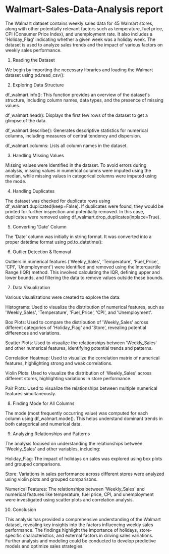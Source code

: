 # Walmart-Sales-Data-Analysis report
The Walmart dataset contains weekly sales data for 45 Walmart stores, along with other potentially relevant factors such as temperature, fuel price, CPI (Consumer Price Index), and unemployment rate. It also includes a 'Holiday_Flag' indicating whether a given week was a holiday week. The dataset is used to analyze sales trends and the impact of various factors on weekly sales performance.


1. Reading the Dataset

We begin by importing the necessary libraries and loading the Walmart dataset using pd.read_csv():

2. Exploring Data Structure

df_walmart.info(): This function provides an overview of the dataset's structure, including column names, data types, and the presence of missing values.

df_walmart.head(): Displays the first few rows of the dataset to get a glimpse of the data.

df_walmart.describe(): Generates descriptive statistics for numerical columns, including measures of central tendency and dispersion.

df_walmart.columns: Lists all column names in the dataset.


3. Handling Missing Values

Missing values were identified in the dataset. To avoid errors during analysis, missing values in numerical columns were imputed using the median, while missing values in categorical columns were imputed using the mode.

4. Handling Duplicates

The dataset was checked for duplicate rows using df_walmart.duplicated(keep=False). If duplicates were found, they would be printed for further inspection and potentially removed. In this case, duplicates were removed using df_walmart.drop_duplicates(inplace=True).

5. Converting 'Date' Column

The 'Date' column was initially in string format. It was converted into a proper datetime format using pd.to_datetime():

6. Outlier Detection & Removal

Outliers in numerical features ('Weekly_Sales', 'Temperature', 'Fuel_Price', 'CPI', 'Unemployment') were identified and removed using the Interquartile Range (IQR) method. This involved calculating the IQR, defining upper and lower bounds, and filtering the data to remove values outside these bounds.

7. Data Visualization

Various visualizations were created to explore the data:

Histograms: Used to visualize the distribution of numerical features, such as 'Weekly_Sales', 'Temperature', 'Fuel_Price', 'CPI', and 'Unemployment'.

Box Plots: Used to compare the distribution of 'Weekly_Sales' across different categories of 'Holiday_Flag' and 'Store', revealing potential differences and variations.

Scatter Plots: Used to visualize the relationships between 'Weekly_Sales' and other numerical features, identifying potential trends and patterns.

Correlation Heatmap: Used to visualize the correlation matrix of numerical features, highlighting strong and weak correlations.

Violin Plots: Used to visualize the distribution of 'Weekly_Sales' across different stores, highlighting variations in store performance.

Pair Plots: Used to visualize the relationships between multiple numerical features simultaneously.

8. Finding Mode for All Columns

The mode (most frequently occurring value) was computed for each column using df_walmart.mode(). This helps understand dominant trends in both categorical and numerical data.

9. Analyzing Relationships and Patterns

The analysis focused on understanding the relationships between 'Weekly_Sales' and other variables, including:

Holiday_Flag: The impact of holidays on sales was explored using box plots and grouped comparisons.

Store: Variations in sales performance across different stores were analyzed using violin plots and grouped comparisons.

Numerical Features: The relationships between 'Weekly_Sales' and numerical features like temperature, fuel price, CPI, and unemployment were investigated using scatter plots and correlation analysis.

10. Conclusion

This analysis has provided a comprehensive understanding of the Walmart dataset, revealing key insights into the factors influencing weekly sales performance. The findings highlight the importance of holidays, store-specific characteristics, and external factors in driving sales variations. Further analysis and modeling could be conducted to develop predictive models and optimize sales strategies.
